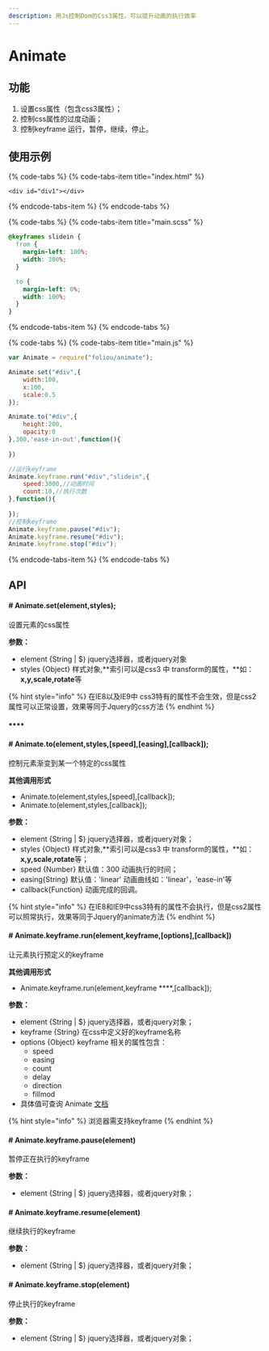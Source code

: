 ```yaml
---
description: 用Js控制Dom的Css3属性，可以提升动画的执行效率
---
```


# Animate

## 功能

1. 设置css属性（包含css3属性）；
2. 控制css属性的过度动画；
3. 控制keyframe 运行，暂停，继续，停止。

## 使用示例

{% code-tabs %}
{% code-tabs-item title="index.html" %}
```markup
<div id="div1"></div>
```
{% endcode-tabs-item %}
{% endcode-tabs %}

{% code-tabs %}
{% code-tabs-item title="main.scss" %}
```css
@keyframes slidein {
  from {
    margin-left: 100%;
    width: 300%;
  }

  to {
    margin-left: 0%;
    width: 100%;
  }
}
```
{% endcode-tabs-item %}
{% endcode-tabs %}

{% code-tabs %}
{% code-tabs-item title="main.js" %}
```javascript
var Animate = require("foliou/animate");

Animate.set("#div",{
    width:100,
    x:100,
    scale:0.5
});

Animate.to("#div",{
    height:200,
    opacity:0
},300,'ease-in-out',function(){
    
})

//运行keyframe
Animate.keyframe.run("#div","slidein",{
    speed:3000,//动画时间
    count:10,//执行次数
},function(){
    
});
//控制keyframe
Animate.keyframe.pause("#div");
Animate.keyframe.resume("#div");
Animate.keyframe.stop("#div");
```
{% endcode-tabs-item %}
{% endcode-tabs %}

## API

####  **\# Animate.set\(element,styles\);**

 设置元素的css属性

**参数：**

* element {String \| $}  jquery选择器，或者jquery对象
* styles {Object} 样式对象,**索引可以是css3 中 transform的属性，**如： **x,y,scale,rotate**等

{% hint style="info" %}
在IE8以及IE9中 css3特有的属性不会生效，但是css2属性可以正常设置，效果等同于Jquery的css方法
{% endhint %}

#### \*\*\*\*

#### **\# Animate.to\(element,styles,\[speed\],\[**easing**\],\[callback\]\);**

 控制元素渐变到某一个特定的css属性

**其他调用形式**

* Animate.to\(element,styles,\[speed\],\[callback\]\);
* Animate.to\(element,styles,\[callback\]\);

**参数：**

* element {String \| $}  jquery选择器，或者jquery对象；
* styles {Object} 样式对象,**索引可以是css3 中 transform的属性，**如： **x,y,scale,rotate**等；
* speed {Number} 默认值：300 动画执行的时间；
* easing{String} 默认值：'linear' 动画曲线如：'linear'，'ease-in'等
* callback{Function} 动画完成的回调。

{% hint style="info" %}
在IE8和IE9中css3特有的属性不会执行，但是css2属性可以照常执行，效果等同于Jquery的animate方法
{% endhint %}

#### 

#### \# Animate.keyframe.run\(element,keyframe,\[options\],\[callback\]\)

 让元素执行预定义的keyframe

**其他调用形式**

* Animate.keyframe.run\(element,keyframe ****,\[callback\]\);

**参数：**

* element {String \| $}  jquery选择器，或者jquery对象；
* keyframe {String} 在css中定义好的keyframe名称
* options {Object} keyframe 相关的属性包含：
  * speed 
  * easing
  * count
  * delay
  * direction
  * fillmod
* 具体值可查询 Animate [文档](https://developer.mozilla.org/zh-CN/docs/Web/CSS/animation)

{% hint style="info" %}
 浏览器需支持keyframe
{% endhint %}

#### 

#### \# Animate.keyframe.pause\(element\)

暂停正在执行的keyframe

**参数：**

* element {String \| $}  jquery选择器，或者jquery对象；



#### \# Animate.keyframe.resume\(element\)

继续执行的keyframe

**参数：**

* element {String \| $}  jquery选择器，或者jquery对象；



#### \# Animate.keyframe.stop\(element\)

停止执行的keyframe

**参数：**

* element {String \| $}  jquery选择器，或者jquery对象；

